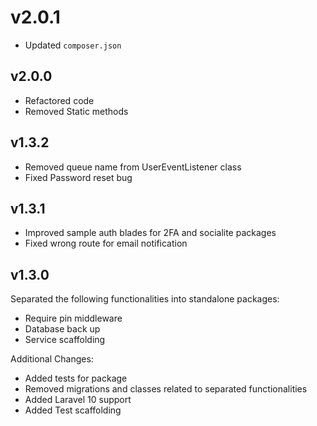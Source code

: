 # v2.0.1

- Updated `composer.json`

## v2.0.0

- Refactored code
- Removed Static methods

## v1.3.2

- Removed queue name from UserEventListener class
- Fixed Password reset bug

## v1.3.1

- Improved sample auth blades for 2FA and socialite packages
- Fixed wrong route for email notification

## v1.3.0

Separated the following functionalities into standalone packages:

- Require pin middleware
- Database back up
- Service scaffolding

Additional Changes:

- Added tests for package
- Removed migrations and classes related to separated functionalities
- Added Laravel 10 support
- Added Test scaffolding

